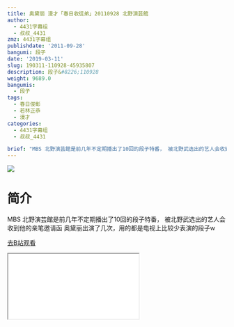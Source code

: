 ```yaml
---
title: 奥黛丽 漫才「春日收徒弟」20110928 北野演芸館
author:
  - 4431字幕组
  - 叔叔_4431
zmz: 4431字幕组
publishdate: '2011-09-28'
bangumi: 段子
date: '2019-03-11'
slug: 190311-110928-45935807
description: 段子&#8226;110928
weight: 9689.0
bangumis:
  - 段子
tags:
  - 春日俊彰
  - 若林正恭
  - 漫才
categories:
  - 4431字幕组
  - 叔叔_4431

brief: "MBS 北野演芸館是前几年不定期播出了10回的段子特番， 被北野武选出的艺人会收到他的亲笔邀请函 奥黛丽出演了几次，用的都是电视上比较少表演的段子w"
---
```

![](https://i.imgur.com/N3k48bi.jpg)
# 简介  
MBS
北野演芸館是前几年不定期播出了10回的段子特番，
被北野武选出的艺人会收到他的亲笔邀请函
奥黛丽出演了几次，用的都是电视上比较少表演的段子w  

[去B站观看](https://www.bilibili.com/video/av45935807/)
<div class ="resp-container"><iframe class="testiframe" src="//player.bilibili.com/player.html?aid=45935807"", scrolling="no", allowfullscreen="true" > </iframe></div> 
